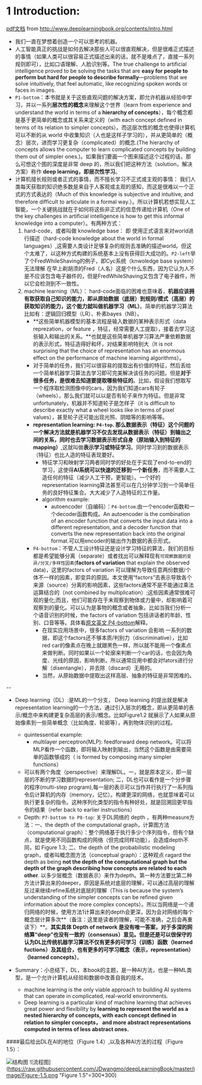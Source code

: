 # 1 Introduction:

[pdf文档](https://raw.githubusercontent.com/JDwangmo/deepLearningBook/master/book/www.deeplearningbook.org_contents_intro.pdf) from http://www.deeplearningbook.org/contents/intro.html

- 我们一直在梦想着创造一个可以思考的机器。
- 人工智能真正的挑战是如何去解决那些人可以很直观解决，但是很难正式描述的事情（如果人类可以很容易正式描述出来的话，就不是难点了，直接一系列规则即可），比如口语理解、人脸识别等。The true challenge to artificial intelligence proved to be solving the tasks that are **easy for people to perform but hard for people to describe formally**—problems that we solve intuitively, that feel automatic, like recognizing spoken words or faces in images. 
- `P1-bottom`：本书就是关于这些直观问题的解决方案，即允许机器从经验中学习，并以一系列**层次性的概念**来理解这个世界（learn from experience and understand the world in terms of a **hierarchy of concepts**），每个概念都是基于更简单的概念或其关系来定义的（with each concept defined in terms of its relation to simpler concepts）。而这层次性的概念也使得计算机可以不断的从 world 中收集知识（人也是这样子学习的），并从更简单的（概念）层次，进而学习更复杂（complicated）的概念.(The hierarchy of concepts allows the computer to learn complicated concepts by building them out of simpler ones.)。如果我们要画一个图来描述这个过程的话，那么可想这个图的深度是非常 deep 的，所以我们把这种方法（solution，解决方案）称作 **deep learning，即层次性学习**。
- 计算机擅长规则或者正式的事情，而不擅长学习不正式或主观的事情： 我们人类每天获取的知识绝多数是来自于人客观或主观的感知，而这是很难以一个正式的方式表达的（Much of this knowledge is subjective and intuitive, and therefore difficult to articulate in a formal way.）。所以计算机若想实现人工智能，一个关键挑战就在于如何将这些非正式的信息传递给计算机（One of the key challenges in artificial intelligence is how to get this informal knowledge into a computer）。有两种方式：
    1. hard-code，或者叫做 knowledge base： 即 使用正式语言来对world进行描述（hard-code knowledge about the world in formal languages）,这需要人类设计足够复杂的规则去准确的描述world。但这个太难了，以这种方式构建的系统基本上没有获得巨大成功的。`P2-left`举了个FredWhileShaving的例子，即Cyc系统（knwoledge base system）无法理解 在早上剃胡须的Fred（人名）这是个什么东西，因为它认为人不是不应该包含电子器件的，但是FredWhileShaving又包含了电子器件，所以它会检测到不一致性。
    2. machine learning（ML）： hard-code面临的困难也意味着，**机器应该拥有取获取自己知识的能力，即从原始数据（底层）到规则/模式（高层）的获取知识的能力，这个能力就叫做机器学习（ML）**。简单的机器学习算法比如有：逻辑回归模型（LR）、朴素bayes（NB）。
        - **这些简单机器模型的基本流程是输入数据的某种表示形式（data reprezation，or feature ，特征，经常需要人工提取），接着去学习这些输入和输出的关系。**也就是这些简单机器学习算法严重依赖数据的表示形式，特征造得好和坏，对结果影响特别大（It is not surprising that the choice of representation has an enormous effect on the performance of machine learning algorithms）。
        - 对于简单的任务，我们可以很容易的提取出有价值的特征，然后丢给一个简单机器学习算法去学习即可完美解决该任务的问题。但是**对于很多任务，是很难去知道要提取哪些特征的**。比如，假设我们想取写一个程序取检测图像中的cars，因为我们知道cars有轮子（wheels），那么我们就可以以是否有轮子来作为特征。但是非常unfortunately，机器并不知道轮子是怎样子（it is difficult to describe exactly what a wheel looks like in terms of pixel values），甚至轮子还可能出现光照、阴暗等的影响等等。
        - **representation learning: `P4-top`. 那么数据表示（特征）这个问题的一个解决方法就是机器学习不仅去发现从数据表示（特征）到输出之间的关系，同时也去学习数据表示形式自身（原始输入到特征的mapping）**,这就叫做**表示学习或特征学习**。同时学习到的数据表示（特征）也比人造的特征表现要好。
            - 特征学习和映射学习两者同时学的好处在于实现了end-to-end的学习，这使得**AI系统可以快速的迁移到一个新任务**，而不需要人工造任何的特征（减少人工干预，更智能）。一个好的representation learning算法甚至可以在几分钟学习到一个简单任务的良好特征集合。大大减少了人造特征的工作量。
            - algorithm example: 
                - autoencoder（自编码）：`P4-bottom`.由一个encoder函数和一个decoder函数构成。An autoencoder is the combination of an encoder function that converts the input data into a different representation, and a decoder function that converts the new representation back into the original format.可以用encoder的输出作为数据的表示形式。
        - `P4-bottom`：不管人工设计特征还是设计学习特征的算法，我们的目标都是希望能够分离（separate）或者找出可以解释现有`可观察数据的变异/分叉/多样性因素`(**factors of variation** that explain the observed data)，这里的factors of variation 可以理解为导致任意两份数据/个体不一样的因素，即变异的原因。本文使用“factors”去表示导致各个来源（source）分离的影响因素，这些factors通常不是不能通过乘法运算结合的（not combined by multiplication）;这些因素通常很难可观的量化;而且，他们可能存在于未观察到物体或力量中，却影响着可观察到的量化。可以认为是事物的概念或者抽象。比如当我们分析一个语音识别的时候，the factors of variation 包括讲话者的年龄、性别、口音等等。具体看[原文英文,P4-bottom](https://raw.githubusercontent.com/JDwangmo/deepLearningBook/master/book/www.deeplearningbook.org_contents_intro.pdf)解释。
            - 在现实应用场景中，很多factors of variation 会影响 一系列的数据，即这个factors还不够本质/判别力（discriminative），比如red car的像素点在晚上就跟黑色一样，所以就不能用一个像素点来做判断。同时如果以一个轮廓来判断一个car的话，也会因为角度、光线的原因，影响判断。所以通常应用中都会对fators进行分解（disentangle），并去除（discard）无用的。
            - 当然，从原始数据中提取出这样高层、抽象的特征是非常困难的。

--
- Deep learning（DL）:是ML的一个分支， Deep learning 的提出就是解决representation learning的一个方法，通过引入层次的概念，即从更简单的表示/概念中来构建更复杂高层的表示/概念。比如Figure1.2 就展示了人如果从原始像素到一些简单概念（比如角度、轮廓等），再到物体识别的过程。
    - quintessential example:
        - multilayer perceptron(MLP): feedforward deep network。可以将MLP看作一个函数，即将输入映射到输出，当然这个函数是由需要简单的函数够成的（ is formed by composing many simpler functions）
    - 可以有两个角度（perspective）来理解DL。一，就是原本定义，即一层层的不断的学习数据的representation; 二，DL也可以看作是一个分步骤的程序(multi-step program),每一层的表示可以当作并行执行了一系列指令后计算机的内存（memory，记忆）。构建更深的网络，也就意味着可以执行更复杂的指令。这种序列化类型的指令有种好处，就是回溯回更早指令的结果（refer back to earlier instructions）
    - Depth: `P7-bottom to P8-top`: 关于DL网络的 depth ，有两种measure方法：一、the depth of the computational graph，计算图方法（computational graph）：整个网络基于执行多少个序列指令，但有个缺点，就是使用不同函数构成的网络（但完成同样功能），会造成depth不同，如 Figure 1.3; 二、the depth of the probabilistic modeling graph，或者叫概念图方法（conceptual graph）：这种观点 ragard the depth as being **not the depth of the computational graph but the depth of the graph describing how concepts are related to each other**. 以多少层概念（数据表示）来作为depth。第一种方法要比第二种方法计算出来的deeper，原因是系统对底层的理解，可以通过高层的理解反过来继续refine系统对底层的理解（This is because the system’s understanding of the simpler concepts can be refined given information about the more complex concepts）。所以当网络是一个递归网络的时候，使用方法1计算出来的depth会更深，因为会对网络的每个概念层计算多次**（备注：这里是读者的理解，可能不准确，之后会再重读下）**。**其实具体 Depth of network 是没有唯一答案，对于多深的网络算“deep”也没有一致的（consensus）意见。但是还是可以很保守的认为DL比传统机器学习算法不仅有更多的可学习（训练）函数（learned fuctions）及其组合，也有更多的可学习概念（表示，representation）（learned concepts）**。

- Summary：小总结下，DL，本book的主题，是一种AI方法，也是一种ML类型，是一个允许计算机从经验和数据中改善自我的技术。
    - machine learning is the only viable approach to building AI systems that can operate in complicated, real-world environments.
    - Deep learning is a particular kind of machine learning that achieves great power and flexibility by **learning to represent the world as a nested hierarchy of concepts, with each concept defined in relation to simpler concepts， and more abstract representations computed in terms of less abstract ones.**

####最后给出DL在AI的地位（Figure 1.4）,以及各种AI方法的过程（Figure 1.5）：

![结构图](https://raw.githubusercontent.com/JDwangmo/deepLearningBook/master/image/venndiagram-about-dl.png=300*300 "DL(Figure 1.4)")
![流程图](https://raw.githubusercontent.com/JDwangmo/deepLearningBook/master/image/Figure-1.5.png "Figure 1.5"=300*300)
        